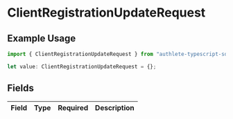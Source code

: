 # ClientRegistrationUpdateRequest

## Example Usage

```typescript
import { ClientRegistrationUpdateRequest } from "authlete-typescript-sdk/models";

let value: ClientRegistrationUpdateRequest = {};
```

## Fields

| Field       | Type        | Required    | Description |
| ----------- | ----------- | ----------- | ----------- |